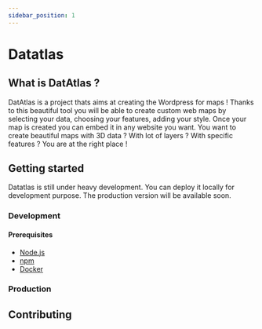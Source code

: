 ```yaml
---
sidebar_position: 1
---
```


# Datatlas

## What is DatAtlas ?

DatAtlas is a project thats aims at creating the Wordpress for maps ! Thanks to this beautiful tool you will be able to create custom web maps by selecting your data, choosing your features, adding your style. Once your map is created you can embed it in any website you want. You want to create beautiful maps with 3D data ? With lot of layers ? With specific features ? You are at the right place !

## Getting started

Datatlas is still under heavy development.
You can deploy it locally for development purpose.
The production version will be available soon.

### Development

#### Prerequisites

- [Node.js](https://nodejs.org/en/download/)
- [npm](https://www.npmjs.com/get-npm)
- [Docker](https://docs.docker.com/get-docker/)

### Production

## Contributing
